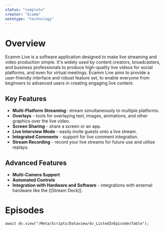 ```yaml
---
status: "complete"
creator: "Ecamm"
notetype: "technology"
---
```

# Overview
Ecamm Live is a software application designed to make live streaming and video production simple. It's widely used by content creators, broadcasters, and business professionals to produce high-quality live videos for social platforms, and even for virtual meetings. Ecamm Live aims to provide a user-friendly interface and robust feature set, to enable everyone from beginners to advanced users in creating engaging live content.

## Key Features
- **Multi-Platform Streaming**-  stream simultaneously to multiple platforms.
- **Overlays** - tools for overlaying text, images, animations, and other graphics over the live video.
- **Screen Sharing** - share a screen or an app.
- **Live Interview Mode** - easily invite guests onto a live stream.
- **Integrated Comments** - support for live comment integration.
- **Stream Recording** - record your live streams for future use and utilise replays.

## Advanced Features
- **Multi-Camera Support**
- **Automated Controls**
- **Integration with Hardware and Software** - integrations with external hardware like the [[Stream Deck]].

# Episodes
```dataviewjs
await dv.view("/Meta/Scripts/Dataview/dv_ListedInEpisodesTable");
```

